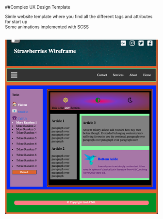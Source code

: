 ##Complex UX Design Template

<div>
Simle website template where you find all the different tags and attributes for start up<br>
Some animations implemented with SCSS<br>
<br> 
<br>
</div>
<img src="images/1.png" alt="Screenshot">
